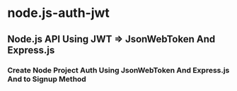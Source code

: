 # node.js-auth-jwt
## Node.js API Using JWT => JsonWebToken And Express.js
### Create Node Project Auth Using JsonWebToken And Express.js And to Signup Method
